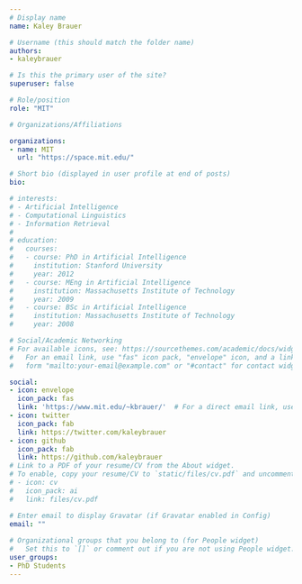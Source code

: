 ```yaml
---
# Display name
name: Kaley Brauer

# Username (this should match the folder name)
authors:
- kaleybrauer

# Is this the primary user of the site?
superuser: false

# Role/position
role: "MIT"

# Organizations/Affiliations

organizations:
- name: MIT
  url: "https://space.mit.edu/"

# Short bio (displayed in user profile at end of posts)
bio: 

# interests:
# - Artificial Intelligence
# - Computational Linguistics
# - Information Retrieval
# 
# education:
#   courses:
#   - course: PhD in Artificial Intelligence
#     institution: Stanford University
#     year: 2012
#   - course: MEng in Artificial Intelligence
#     institution: Massachusetts Institute of Technology
#     year: 2009
#   - course: BSc in Artificial Intelligence
#     institution: Massachusetts Institute of Technology
#     year: 2008

# Social/Academic Networking
# For available icons, see: https://sourcethemes.com/academic/docs/widgets/#icons
#   For an email link, use "fas" icon pack, "envelope" icon, and a link in the
#   form "mailto:your-email@example.com" or "#contact" for contact widget.

social:
- icon: envelope
  icon_pack: fas
  link: 'https://www.mit.edu/~kbrauer/'  # For a direct email link, use "mailto:test@example.org".
- icon: twitter
  icon_pack: fab
  link: https://twitter.com/kaleybrauer
- icon: github
  icon_pack: fab
  link: https://github.com/kaleybrauer
# Link to a PDF of your resume/CV from the About widget.
# To enable, copy your resume/CV to `static/files/cv.pdf` and uncomment the lines below.  
# - icon: cv
#   icon_pack: ai
#   link: files/cv.pdf

# Enter email to display Gravatar (if Gravatar enabled in Config)
email: ""
  
# Organizational groups that you belong to (for People widget)
#   Set this to `[]` or comment out if you are not using People widget.  
user_groups:
- PhD Students
---
```

